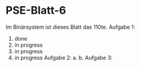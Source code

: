 # PSE-Blatt-6
Im Binärsystem ist dieses Blatt das 110te.
Aufgabe 1:
1. done
2. in progress
3. in progress
4. in progress
Aufgabe 2:
a.
b.
Aufgabe 3:
